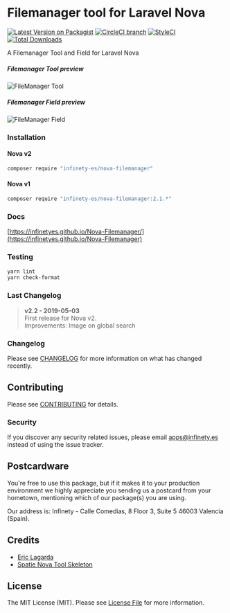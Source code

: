 # Filemanager tool for Laravel Nova

[![Latest Version on Packagist](https://img.shields.io/packagist/v/infinety-es/nova-filemanager.svg?style=flat-square)](https://packagist.org/packages/infinety-es/nova-filemanager)
[![CircleCI branch](https://circleci.com/gh/InfinetyEs/Nova-Filemanager.svg?style=shield&circle-token=85960312b6610a79d7d720227c75e440f419323d)](https://circleci.com/gh/InfinetyES/Nova-Filemanager)
[![StyleCI](https://github.styleci.io/repos/146585053/shield?branch=master)](https://github.styleci.io/repos/146585053)
[![Total Downloads](https://img.shields.io/packagist/dt/infinety-es/nova-filemanager.svg?style=flat-square)](https://packagist.org/packages/infinety-es/nova-filemanager)

A Filemanager Tool and Field for Laravel Nova

##### Filemanager Tool preview

![FileManager Tool](https://user-images.githubusercontent.com/42798230/44862985-d3d57b80-ac73-11e8-9169-2e76a3584ea4.gif)

##### Filemanager Field preview

![FileManager Field](https://user-images.githubusercontent.com/42798230/44864362-5f9cd700-ac77-11e8-9e0f-330d18a81598.gif)


### Installation

#### Nova v2

```bash
composer require "infinety-es/nova-filemanager"
```

#### Nova v1

```bash
composer require "infinety-es/nova-filemanager:2.1.*"
```

### Docs

[https://infinetyes.github.io/Nova-Filemanager/](https://infinetyes.github.io/Nova-Filemanager)


### Testing

``` bash
yarn lint
yarn check-format
```

### Last Changelog

> **v2.2 - 2019-05-03**      
   First release for Nova v2.     
   Improvements: Image on global search


### Changelog

Please see [CHANGELOG](CHANGELOG.md) for more information on what has changed recently.

## Contributing

Please see [CONTRIBUTING](CONTRIBUTING.md) for details.

### Security

If you discover any security related issues, please email apps@infinety.es instead of using the issue tracker.

## Postcardware

You're free to use this package, but if it makes it to your production environment we highly appreciate you sending us a postcard from your hometown, mentioning which of our package(s) you are using.

Our address is: Infinety - Calle Comedias, 8 Floor 3, Suite 5 46003 Valencia (Spain).

## Credits

- [Eric Lagarda](https://github.com/Krato)
- [Spatie Nova Tool Skeleton](https://github.com/spatie/skeleton-nova-tool)

## License

The MIT License (MIT). Please see [License File](LICENSE.md) for more information.
